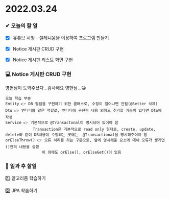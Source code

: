 # 2022.03.24

### ✔ 오늘의 할 일

- [x] 유튜브 시청 - 셀레니움을 이용하여 프로그램 만들기

- [x] Notice 게시판 CRUD 구현
- [x] Notice 게시판 리스트 화면 구현



### 💻 Notice 게시판 CRUD 구현

영현님이 도와주셨다...감사해요 영현님...😀

```
오늘 학습 부분
Entity 👉 DB 칼럼을 구현하기 위한 클래스로, 수정이 일어나면 안됨(@Setter 삭제)
Dto 👉 엔티티와 같은 역할로, 엔티티에 구현한 내용 외에도 추가할 기능이 있다면 Dto에 작성
Service 👉 기본적으로 @Transactonal이 명시되어 있어야 함
			Transaction은 기본적으로 read only 형태로, create, update, delete와 같이 DB내용이 수정되는 곳에는  @Transactional을 명시해주어야 함
orElseThrow() 👉 오류 처리를 하는 구문으로, 앞에 명시해준 요소에 대해 오류가 생기면 ()안의 내용을 실행
				이 외에도 orElse(), orElseGet()이 있음
```



### 📁 일과 후 할일

1️⃣ 알고리즘 학습하기

2️⃣ JPA 학습하기